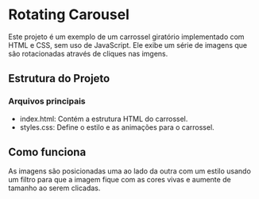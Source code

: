 # Rotating Carousel
Este projeto é um exemplo de  um carrossel giratório implementado com HTML e CSS, sem uso de JavaScript. Ele exibe um série de imagens que são rotacionadas através de cliques nas imgens.

## Estrutura do Projeto

### Arquivos principais

* index.html: Contém a estrutura HTML do carrossel.
* styles.css: Define o estilo e as animações para o carrossel.

## Como funciona

As imagens são posicionadas uma ao lado da outra com um estilo usando um filtro para que a imagem fique com as cores vivas e aumente de tamanho ao serem clicadas.
